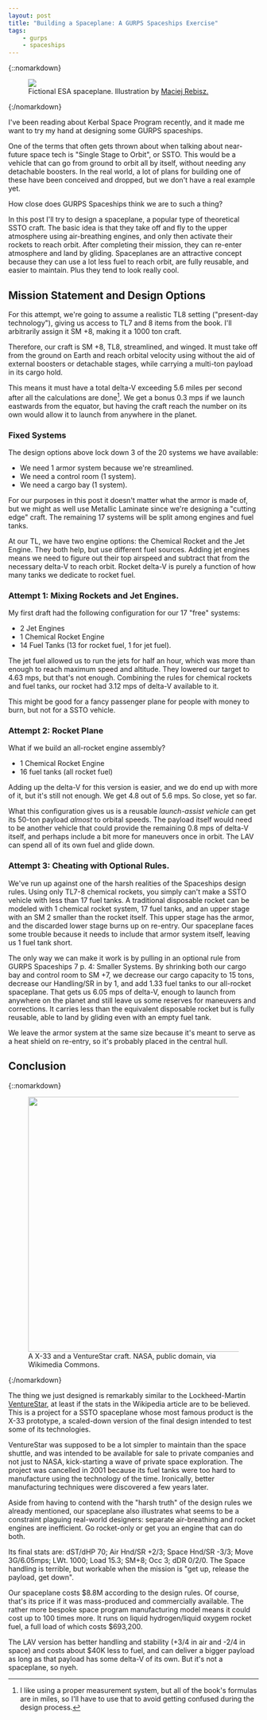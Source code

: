 ```yaml
---
layout: post
title: "Building a Spaceplane: A GURPS Spaceships Exercise"
tags:
    - gurps
    - spaceships
---
```


{::nomarkdown}
<figure class="center">
  <img src="{{ "/assets/mac-rebisz-20150220-esa-spaceplane-001.jpg" | relative_url }}"/>
  <figcaption>
    Fictional ESA spaceplane.
    Illustration by <a href="https://www.artstation.com/artwork/3q14v">Maciej Rebisz.</a>
  </figcaption>
</figure>
{:/nomarkdown}

I've been reading about Kerbal Space Program recently, and it made me want to
try my hand at designing some GURPS spaceships.

One of the terms that often gets thrown about when talking about near-future
space tech is "Single Stage to Orbit", or SSTO. This would be a vehicle that can
go from ground to orbit all by itself, without needing any detachable
boosters. In the real world, a lot of plans for building one of these have been
conceived and dropped, but we don't have a real example yet.

How close does GURPS Spaceships think we are to such a thing?

In this post I'll try to design a spaceplane, a popular type of theoretical SSTO
craft. The basic idea is that they take off and fly to the upper atmosphere
using air-breathing engines, and only then activate their rockets to reach
orbit. After completing their mission, they can re-enter atmosphere and land by
gliding. Spaceplanes are an attractive concept because they can use a lot less
fuel to reach orbit, are fully reusable, and easier to maintain. Plus they tend
to look really cool.

## Mission Statement and Design Options

For this attempt, we're going to assume a realistic TL8 setting ("present-day
technology"), giving us access to TL7 and 8 items from the book. I'll
arbitrarily assign it SM +8, making it a 1000 ton craft.

Therefore, our craft is SM +8, TL8, streamlined, and winged. It must take off
from the ground on Earth and reach orbital velocity using without the aid of
external boosters or detachable stages, while carrying a multi-ton payload in
its cargo hold.

This means it must have a total delta-V exceeding 5.6 miles per second after all
the calculations are done[^1]. We get a bonus 0.3 mps if we launch eastwards
from the equator, but having the craft reach the number on its own would allow
it to launch from anywhere in the planet.

### Fixed Systems

The design options above lock down 3 of the 20 systems we have available:

- We need 1 armor system because we're streamlined.
- We need a control room (1 system).
- We need a cargo bay (1 system).

For our purposes in this post it doesn't matter what the armor is made of, but
we might as well use Metallic Laminate since we're designing a "cutting edge"
craft. The remaining 17 systems will be split among engines and fuel tanks.

At our TL, we have two engine options: the Chemical Rocket and the Jet
Engine. They both help, but use different fuel sources. Adding jet engines means
we need to figure out their top airspeed and subtract that from the necessary
delta-V to reach orbit. Rocket delta-V is purely a function of how many tanks we
dedicate to rocket fuel.

### Attempt 1: Mixing Rockets and Jet Engines.

My first draft had the following configuration for our 17 "free" systems:

- 2 Jet Engines
- 1 Chemical Rocket Engine
- 14 Fuel Tanks (13 for rocket fuel, 1 for jet fuel).

The jet fuel allowed us to run the jets for half an hour, which was more than
enough to reach maximum speed and altitude. They lowered our target to 4.63 mps,
but that's not enough. Combining the rules for chemical rockets and fuel tanks,
our rocket had 3.12 mps of delta-V available to it.

This might be good for a fancy passenger plane for people with money to burn,
but not for a SSTO vehicle.

### Attempt 2: Rocket Plane

What if we build an all-rocket engine assembly?

- 1 Chemical Rocket Engine
- 16 fuel tanks (all rocket fuel)

Adding up the delta-V for this version is easier, and we do end up with more of
it, but it's still not enough. We get 4.8 out of 5.6 mps. So close, yet so far.

What this configuration gives us is a reusable _launch-assist vehicle_ can get
its 50-ton payload _almost_ to orbital speeds. The payload itself would need to
be another vehicle that could provide the remaining 0.8 mps of delta-V itself,
and perhaps include a bit more for maneuvers once in orbit. The LAV can spend
all of its own fuel and glide down.

### Attempt 3: Cheating with Optional Rules.

We've run up against one of the harsh realities of the Spaceships design
rules. Using only TL7-8 chemical rockets, you simply can't make a SSTO vehicle
with less than 17 fuel tanks. A traditional disposable rocket can be modeled
with 1 chemical rocket system, 17 fuel tanks, and an upper stage with an SM 2
smaller than the rocket itself. This upper stage has the armor, and the
discarded lower stage burns up on re-entry. Our spaceplane faces some trouble
because it needs to include that armor system itself, leaving us 1 fuel tank
short.

The only way we can make it work is by pulling in an optional rule from GURPS
Spaceships 7 p. 4: Smaller Systems. By shrinking both our cargo bay and control
room to SM +7, we decrease our cargo capacity to 15 tons, decrease our
Handling/SR in by 1, and add 1.33 fuel tanks to our all-rocket spaceplane. That
gets us 6.05 mps of delta-V, enough to launch from anywhere on the planet and
still leave us some reserves for maneuvers and corrections. It carries less than
the equivalent disposable rocket but is fully reusable, able to land by gliding
even with an empty fuel tank.

We leave the armor system at the same size because it's meant to serve as a heat
shield on re-entry, so it's probably placed in the central hull.

## Conclusion

{::nomarkdown}
<figure class="center">
  <img width="512"
  src="https://upload.wikimedia.org/wikipedia/commons/thumb/c/c2/ED97-43938-1mod.jpg/512px-ED97-43938-1mod.jpg"/>
  <figcaption>
    A X-33 and a VentureStar craft. NASA, public domain, via Wikimedia Commons.
  </figcaption>
</figure>
{:/nomarkdown}

The thing we just designed is remarkably similar to the Lockheed-Martin
[VentureStar][1], at least if the stats in the Wikipedia article are to be
believed. This is a project for a SSTO spaceplane whose most famous product is
the X-33 prototype, a scaled-down version of the final design intended to test
some of its technologies.

VentureStar was supposed to be a lot simpler to maintain than the space shuttle,
and was intended to be available for sale to private companies and not just to
NASA, kick-starting a wave of private space exploration. The project was
cancelled in 2001 because its fuel tanks were too hard to manufacture using the
technology of the time. Ironically, better manufacturing techniques were
discovered a few years later.

Aside from having to contend with the "harsh truth" of the design rules we
already mentioned, our spaceplane also illustrates what seems to be a constraint
plaguing real-world designers: separate air-breathing and rocket engines are
inefficient. Go rocket-only or get you an engine that can do both.

Its final stats are: dST/dHP 70; Air Hnd/SR +2/3; Space Hnd/SR -3/3; Move
3G/6.05mps; LWt. 1000; Load 15.3; SM+8; Occ 3; dDR 0/2/0. The Space handling is
terrible, but workable when the mission is "get up, release the payload, get
down".

Our spaceplane costs $8.8M according to the design rules. Of course, that's its
price if it was mass-produced and commercially available. The rather more
bespoke space program manufacturing model means it could cost up to 100 times
more. It runs on liquid hydrogen/liquid oxygem rocket fuel, a full load of which
costs $693,200.

The LAV version has better handling and stability (+3/4 in air and -2/4 in
space) and costs about $40K less to fuel, and can deliver a bigger payload as
long as that payload has some delta-V of its own. But it's not a spaceplane, so
nyeh.

[^1]: I like using a proper measurement system, but all of the book's formulas
    are in miles, so I'll have to use that to avoid getting confused during the
    design process.

[1]: https://en.wikipedia.org/wiki/VentureStar
